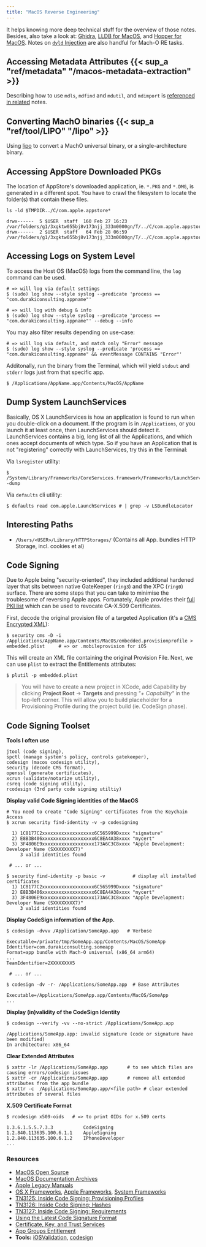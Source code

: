 ```yaml
---
title: "MacOS Reverse Engineering"
---
```


It helps knowing more deep technical stuff for the overview of those notes. Besides, also take a look at: [Ghidra](/Ghidra-and-Related), [LLDB for MacOS](/lldb-for-macos), and [Hopper for MacOS](/pure-reverse-engineering). Notes on [`dyld` Injection](/dyld-macos-injection) are also handful for Mach-O RE tasks.

## Accessing Metadata Attributes {{< sup_a "ref/metadata" "/macos-metadata-extraction" >}}

Describing how to use `mdls`, `mdfind` and `mdutil`, and `mdimport` is [referenced in related](/macos-metadata-extraction) notes.

## Converting MachO binaries {{< sup_a "ref/tool/LIPO" "/lipo" >}}

Using [lipo](/lipo) to convert a MachO universal binary, or a single-architecture binary.

## Accessing AppStore Downloaded PKGs

The location of AppStore's downloaded application, ie. `*.PKG` and `*.DMG`, is generated in a different spot. You have to crawl the filesystem to locate the folder(s) that contain these files.

```
ls -ld $TMPDIR../C/com.apple.appstore*

drwx------  5 $USER  staff  160 Feb 27 16:23 /var/folders/g1/3xgktw055bj8v173njj_333m0000gn/T/../C/com.apple.appstoreagent
drwx------  2 $USER  staff   64 Feb 28 06:59 /var/folders/g1/3xgktw055bj8v173njj_333m0000gn/T/../C/com.apple.appstorecomponentsd
```

## Accessing Logs on System Level

To access the Host OS (MacOS) logs from the command line, the `log` command can be used.

```
# => will log via default settings
$ (sudo) log show --style syslog --predicate 'process == "com.durakiconsulting.appname"'

# => will log with debug & info
$ (sudo) log show --style syslog --predicate 'process == "com.durakiconsulting.appname"' --debug --info
```

You may also filter results depending on use-case:

```
# => will log via default, and match only "Error" message
$ (sudo) log show --style syslog --predicate 'process == "com.durakiconsulting.appname" && eventMessage CONTAINS "Error"'
```

Additonally, run the binary from the Terminal, which will yield `stdout` and `stderr` logs just from that specific app.

```
$ /Applications/AppName.app/Contents/MacOS/AppName
```

## Dump System LaunchServices
Basically, OS X LaunchServices is how an application is found to run when you double-click on a document. If the program is in `/Applications`, or you launch it at least once, then LaunchServices should detect it. LaunchServices contains a big, long list of all the Applications, and which ones accept documents of which type. So if you have an Application that is not "registering" correctly with LaunchServices, try this in the Terminal:

Via `lsregister` utility:
```
$ /System/Library/Frameworks/CoreServices.framework/Frameworks/LaunchServices.framework/Versions/Current/Support/lsregister -dump
```

Via `defaults` cli utility:
```
$ defaults read com.apple.LaunchServices # | grep -v LSBundleLocator 
```

## Interesting Paths

* `/Users/<USER>/Library/HTTPStorages/` (Contains all App. bundles HTTP Storage, incl. cookies et al)

## Code Signing

Due to Apple being "security-oriented", they included additional hardened layer that sits between native GateKeeper (`ring3`) and the XPC (`ring0`) surface. There are some steps that you can take to minimise the troublesome of reversing Apple apps. Fortunately, Apple provides their [full PKI list](https://www.apple.com/certificateauthority/) which can be used to revocate CA-X.509 Certificates.

First, decode the original provision file of a targeted Application (it's a [CMS Encrypted XML](http://en.wikipedia.org/wiki/Cryptographic_Message_Syntax)):

```
$ security cms -D -i /Applications/AppName.app/Contents/MacOS/embedded.provisionprofile > embedded.plist	 # => or .mobileprovision for iOS
```

This will create an XML file containing the original Provision File. Next, we can use `plist` to extract the Entitlements attributes:

```
$ plutil -p embedded.plist
```

> You will have to create a new project in XCode, add Capability by clicking **Project Root** -> **Targets** and pressing *"+ Capability"* in the top-left corner. This will allow you to build placeholder for a Provisioning Profile during the project build (ie. CodeSign phase).

## Code Signing Toolset

**Tools I often use**

```
jtool (code signing),
spctl (manage system's policy, controls gatekeeper),
codesign (macos codesign utility),
security (decode CMS format),
openssl (generate certificates),
xcrun (validate/notarize utility),
csreq (code signing utility),
rcodesign (3rd party code signing utiltiy)
```

**Display valid Code Signing identities of the MacOS**

```
# You need to create "Code Signing" certificates from the Keychain Access
$ xcrun security find-identity -v -p codesigning

  1) 1C8177C2xxxxxxxxxxxxxxxxxxx6C565999Dxxxx "signature"
  2) E8B3B406xxxxxxxxxxxxxxxxxxx6C8EA4A38xxxx "mycert"
  3) 3F4806E9xxxxxxxxxxxxxxxxxxx173A6C3C8xxxx "Apple Development: Developer Name (SXXXXXXXX7)"
     3 valid identities found

 # ... or ...

$ security find-identity -p basic -v 		  # display all installed certificates
  1) 1C8177C2xxxxxxxxxxxxxxxxxxx6C565999Dxxxx "signature"
  2) E8B3B406xxxxxxxxxxxxxxxxxxx6C8EA4A38xxxx "mycert"
  3) 3F4806E9xxxxxxxxxxxxxxxxxxx173A6C3C8xxxx "Apple Development: Developer Name (SXXXXXXXX7)"
     3 valid identities found
```

**Display CodeSign information of the App.**

```
$ codesign -dvvv /Application/SomeApp.app   # Verbose

Executable=/private/tmp/SomeApp.app/Contents/MacOS/SomeApp
Identifier=com.durakiconsulting.someapp
Format=app bundle with Mach-O universal (x86_64 arm64)
...
TeamIdentifier=2XXXXXXXX5

 # ... or ...

$ codesign -dv -r- /Applications/SomeApp.app  # Base Attributes

Executable=/Applications/SomeApp.app/Contents/MacOS/SomeApp
...
```

**Display (in)validity of the CodeSign Identity**

```
$ codesign --verify -vv --no-strict /Applications/SomeApp.app

/Applications/SomeApp.app: invalid signature (code or signature have been modified)
In architecture: x86_64
```

**Clear Extended Attributes**

```
$ xattr -lr /Applications/SomeApp.app 		# to see which files are causing errors/codesign issues
$ xattr -cr /Applications/SomeApp.app 		# remove all extended attributes from the app bundle
$ xattr -c  /Applications/SomeApp.app/<file path> # clear extended attributes of several files
```

**X.509 Certificate Format**

```
$ rcodesign x509-oids 	# => to print OIDs for x.509 certs

1.3.6.1.5.5.7.3.3	        CodeSigning
1.2.840.113635.100.6.1.1	AppleSigning
1.2.840.113635.100.6.1.2	IPhoneDeveloper
...
```

### Resources

* [MacOS Open Source](https://developer.apple.com/opensource/)
* [MacOS Documentation Archives](https://developer.apple.com/library/archive/navigation/)
* [Apple Legacy Manuals](https://web.archive.org/web/20180414202241/http://home.earthlink.net/~strahm_s/manuals.html)
* [OS X Frameworks](https://developer.apple.com/library/archive/documentation/MacOSX/Conceptual/OSX_Technology_Overview/SystemFrameworks/SystemFrameworks.html), [Apple Frameworks](https://iphonedev.wiki/index.php/Frameworks), [System Frameworks](https://www.theiphonewiki.com/wiki//System/Library/Frameworks)
* [TN3125: Inside Code Signing: Provisioning Profiles](https://developer.apple.com/documentation/technotes/tn3125-inside-code-signing-provisioning-profiles)
* [TN3126: Inside Code Signing: Hashes](https://developer.apple.com/documentation/technotes/tn3126-inside-code-signing-hashes)
* [TN3127: Inside Code Signing: Requirements](https://developer.apple.com/documentation/technotes/tn3127-inside-code-signing-requirements)
* [Using the Latest Code Signature Format](https://developer.apple.com/documentation/Xcode/using-the-latest-code-signature-format)
* [Certificate, Key, and Trust Services](https://developer.apple.com/documentation/security/certificate_key_and_trust_services)
* [App Groups Entitlement](https://developer.apple.com/documentation/bundleresources/entitlements/com_apple_security_application-groups)
* **Tools:** [iOSValidation](https://github.com/quadion/iOSValidation), [codesign](https://codesigning.guide/)
